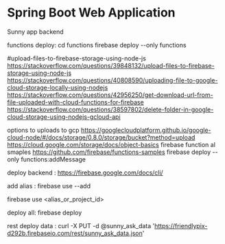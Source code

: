 # Spring Boot Web Application

Sunny app backend


functions deploy:
cd functions
firebase deploy --only functions




#upload-files-to-firebase-storage-using-node-js
https://stackoverflow.com/questions/39848132/upload-files-to-firebase-storage-using-node-js
https://stackoverflow.com/questions/40808590/uploading-file-to-google-cloud-storage-locally-using-nodejs
https://stackoverflow.com/questions/42956250/get-download-url-from-file-uploaded-with-cloud-functions-for-firebase
https://stackoverflow.com/questions/38597802/delete-folder-in-google-cloud-storage-using-nodejs-gcloud-api


options to uploads to gcp https://googlecloudplatform.github.io/google-cloud-node/#/docs/storage/0.8.0/storage/bucket?method=upload
https://cloud.google.com/storage/docs/object-basics
firebase function al smaples https://github.com/firebase/functions-samples
firebase deploy --only functions:addMessage

deploy backend :
https://firebase.google.com/docs/cli/

add alias :
firebase use --add

firebase use <alias_or_project_id>

deploy all:
firebase deploy


rest deploy data :
curl -X PUT -d @sunny_ask_data   'https://friendlypix-d292b.firebaseio.com/rest/sunny_ask_data.json'
